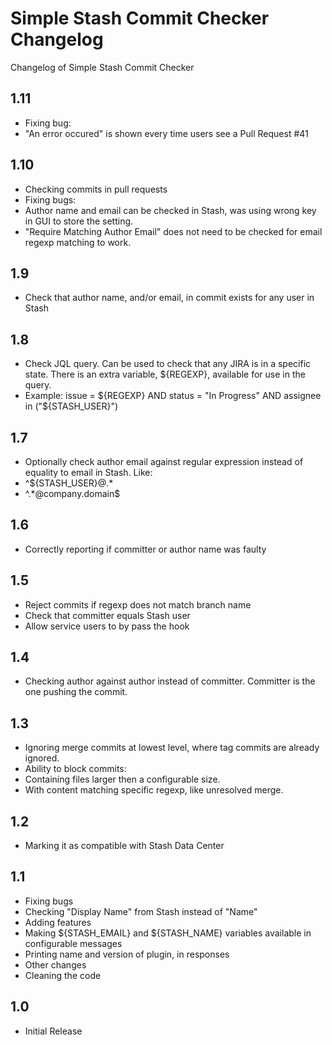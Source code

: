 # Simple Stash Commit Checker Changelog

Changelog of Simple Stash Commit Checker

## 1.11
* Fixing bug:
 * "An error occured" is shown every time users see a Pull Request #41

## 1.10
* Checking commits in pull requests
* Fixing bugs:
 * Author name and email can be checked in Stash, was using wrong key in GUI to store the setting.
 * "Require Matching Author Email" does not need to be checked for email regexp matching to work.

## 1.9
* Check that author name, and/or email, in commit exists for any user in Stash

## 1.8
* Check JQL query. Can be used to check that any JIRA is in a specific state. There is an extra variable, ${REGEXP}, available for use in the query.
 * Example: issue = ${REGEXP} AND status = "In Progress" AND assignee in ("${STASH_USER}")

## 1.7
* Optionally check author email against regular expression instead of equality to email in Stash. Like:
 * ^${STASH_USER}@.*
 * ^.*@company.domain$

## 1.6
* Correctly reporting if committer or author name was faulty

## 1.5
* Reject commits if regexp does not match branch name
* Check that committer equals Stash user
* Allow service users to by pass the hook

## 1.4
* Checking author against author instead of committer. Committer is the one pushing the commit.

## 1.3
* Ignoring merge commits at lowest level, where tag commits are already ignored.
* Ability to block commits:
 * Containing files larger then a configurable size.
 * With content matching specific regexp, like unresolved merge.

## 1.2
* Marking it as compatible with Stash Data Center

## 1.1

* Fixing bugs
 * Checking "Display Name" from Stash instead of "Name"
* Adding features
 * Making ${STASH_EMAIL} and ${STASH_NAME} variables available in configurable messages 
 * Printing name and version of plugin, in responses
* Other changes
 * Cleaning the code

## 1.0

* Initial Release

